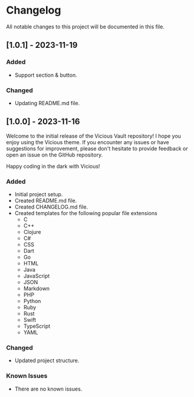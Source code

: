 # Changelog

All notable changes to this project will be documented in this file.

## [1.0.1] - 2023-11-19

### Added

- Support section & button.

### Changed

- Updating README.md file.

## [1.0.0] - 2023-11-16

Welcome to the initial release of the Vicious Vault repository! I hope you enjoy using the Vicious theme. If you encounter any issues or have suggestions for improvement, please don't hesitate to provide feedback or open an issue on the GitHub repository.

Happy coding in the dark with Vicious!

### Added

- Initial project setup.
- Created README.md file.
- Created CHANGELOG.md file.
- Created templates for the following popular file extensions
  - C
  - C++
  - Clojure
  - C#
  - CSS
  - Dart
  - Go
  - HTML
  - Java
  - JavaScript
  - JSON
  - Markdown
  - PHP
  - Python
  - Ruby
  - Rust
  - Swift
  - TypeScript
  - YAML

### Changed

- Updated project structure.

### Known Issues

- There are no known issues.

<!------------------------------------------------------------------

### Fixed
### Improved
### Removed

\*\* ----------------------------------------------------------------->
